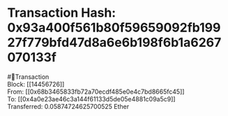 
Transaction Hash: 0x93a400f561b80f59659092fb19927f779bfd47d8a6e6b198f6b1a6267070133f
====================================================================================
  
#💸Transaction  
Block: [[14456726]]  
From: [[0x68b3465833fb72a70ecdf485e0e4c7bd8665fc45]]  
To: [[0x4a0e23ae46c3a144f61133d5de05e4881c09a5c9]]  
Transferred: 0.05874724625700525 Ether